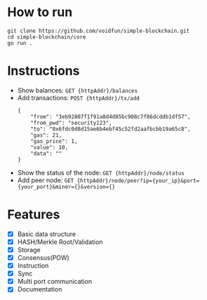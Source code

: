 # How to run
```
git clone https://github.com/voidfun/simple-blockchain.git
cd simple-blockchain/core
go run .
```

# Instructions
- Show balances: `GET {httpAddr}/balances`
- Add transactions: `POST {httpAddr}/tx/add`
  ```
  {
      "from": "3eb92807f1f91a8d4d85bc908c7f86dcddb1df57",
      "from_pwd": "security123",
      "to": "0x6fdc0d8d15ae6b4ebf45c52fd2aafbcbb19a65c8",
      "gas": 21,
      "gas_price": 1,
      "value": 10,
      "data": ""
  }
  ```
- Show the status of the node: `GET {httpAddr}/node/status`
- Add peer node: `GET {httpAddr}/node/peer?ip={your_ip}&port={your_port}&miner={}&version={}`

# Features
- [x] Basic data structure
- [x] HASH/Merkle Root/Validation
- [x] Storage
- [x] Consensus(POW)
- [x] Instruction
- [x] Sync
- [x] Multi port communication
- [x] Documentation